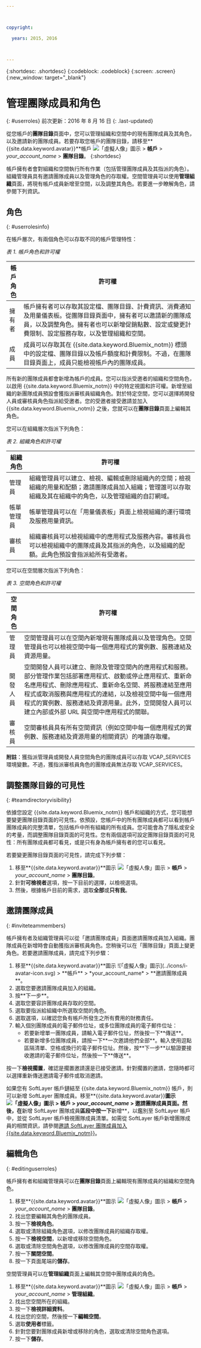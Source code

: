 ```yaml
---



copyright:

  years: 2015, 2016



---
```


{:shortdesc: .shortdesc}
{:codeblock: .codeblock}
{:screen: .screen}
{:new_window: target="_blank"}

# 管理團隊成員和角色
{: #userroles}
前次更新：2016 年 8 月 16 日
{: .last-updated}

從您帳戶的**團隊目錄**頁面中，您可以管理組織和空間中的現有團隊成員及其角色，以及邀請新的團隊成員。若要存取您帳戶的團隊目錄，請移至**{{site.data.keyword.avatar}}**帳戶 ![「虛擬人像」圖示](../icons/i-avatar-icon.svg) &gt; **帳戶** &gt; *your_account_name* &gt; **團隊目錄**。
{:shortdesc}

帳戶擁有者會對組織和空間執行所有作業（包括管理團隊成員及其指派的角色）。組織管理員具有邀請團隊成員以及管理角色的存取權。空間管理員可以使用**管理組織**頁面，將現有帳戶成員新增至空間，以及調整其角色。若要進一步瞭解角色，請參閱下列資訊。

## 角色
{: #userrolesinfo}

在帳戶層次，有兩個角色可以存取不同的帳戶管理特性：

*表 1. 帳戶角色和許可權*

| 帳戶角色 | 許可權 |    
|----------------|---------|
|擁有者 | 帳戶擁有者可以存取其設定檔、團隊目錄、計費資訊、消費通知及用量儀表板。從團隊目錄頁面中，擁有者可以邀請新的團隊成員，以及調整角色。擁有者也可以新增促銷點數、設定或變更計費限制、設定服務存取，以及管理組織和空間。 |
|成員 | 成員可以存取其在 {{site.data.keyword.Bluemix_notm}} 標頭中的設定檔、團隊目錄以及帳戶額度和計費限制。不過，在團隊目錄頁面上，成員只能檢視帳戶內的團隊成員。 |

 所有新的團隊成員都會新增為帳戶的成員。您可以指派受邀者的組織和空間角色，以啟用 {{site.data.keyword.Bluemix_notm}} 中的特定視圖和許可權。新增至組織的新團隊成員預設會獲指派審核員組織角色。對於特定空間，您可以選擇將開發人員或審核員角色指派給受邀者。您的受邀者接受邀請並加入 {{site.data.keyword.Bluemix_notm}} 之後，您就可以在**團隊目錄**頁面上編輯其角色。

您可以在組織層次指派下列角色：

*表 2. 組織角色和許可權*

| 組織角色 | 許可權 |    
|-------------------|-------------|
|管理員 | 組織管理員可以建立、檢視、編輯或刪除組織內的空間；檢視組織的用量和配額；邀請團隊成員加入組織；管理誰可以存取組織及其在組織中的角色，以及管理組織的自訂網域。 |
|帳單管理員 | 帳單管理員可以在「用量儀表板」頁面上檢視組織的運行環境及服務用量資訊。  |
|審核員 | 組織審核員可以檢視組織中的應用程式及服務內容。審核員也可以檢視組織中的團隊成員及其指派的角色，以及組織的配額。此角色預設會指派給所有受邀者。|

您可以在空間層次指派下列角色：

*表 3. 空間角色和許可權*

| 空間角色 | 許可權 |    
|------------|-------------|
|管理員 | 空間管理員可以在空間內新增現有團隊成員以及管理角色。空間管理員也可以檢視空間中每一個應用程式的實例數、服務連結及資源用量。 |
|開發人員 | 空間開發人員可以建立、刪除及管理空間內的應用程式和服務。部分管理作業包括部署應用程式、啟動或停止應用程式、重新命名應用程式、刪除應用程式、重新命名空間、將服務連結至應用程式或取消服務與應用程式的連結，以及檢視空間中每一個應用程式的實例數、服務連結及資源用量。此外，空間開發人員可以建立內部或外部 URL 與空間中應用程式的關聯。   |
|審核員 | 空間審核員具有所有空間資訊（例如空間中每一個應用程式的實例數、服務連結及資源用量的相關資訊）的唯讀存取權。 |

**附註**：獲指派管理員或開發人員空間角色的團隊成員可以存取 VCAP_SERVICES 環境變數。不過，獲指派審核員角色的團隊成員無法存取 VCAP_SERVICES。

## 調整團隊目錄的可見性
{: #teamdirectoryvisibility}

依據您設定 {{site.data.keyword.Bluemix_notm}} 帳戶和組織的方式，您可能想要變更團隊目錄頁面的可見性。依預設，您帳戶中的所有團隊成員都可以看到帳戶團隊成員的完整清單，包括帳戶中所有組織的所有成員。您可能會為了隱私或安全的考量，而調整團隊目錄頁面的可見性。您有兩個選項可設定團隊目錄頁面的可見性：所有團隊成員都可看見，或是只有身為帳戶擁有者的您可以看見。

若要變更團隊目錄頁面的可見性，請完成下列步驟：

1. 移至**{{site.data.keyword.avatar}}**圖示 ![「虛擬人像」圖示](../icons/i-avatar-icon.svg) &gt; **帳戶** &gt; *your_account_name* &gt; **團隊目錄**。 
2. 針對**可檢視者**選項，按一下目前的選擇，以檢視選項。
3. 然後，根據帳戶目前的需求，選取**全部**或**只有我**。

## 邀請團隊成員
{: #inviteteammembers}

帳戶擁有者及組織管理員可以從「邀請團隊成員」頁面邀請團隊成員加入組織。團隊成員在新增時會自動獲指派審核員角色。您稍後可以在「團隊目錄」頁面上變更角色。若要邀請團隊成員，請完成下列步驟：

<ol>
<li>移至**{{site.data.keyword.avatar}}**圖示 ![「虛擬人像」圖示](../icons/i-avatar-icon.svg) &gt; **帳戶** &gt; *your_account_name* &gt; **邀請團隊成員**。</li>
<li>選取您要邀請團隊成員加入的組織。</li>
<li>按**下一步**。</li>
<li>選取您要容許團隊成員存取的空間。</li>
<li>選取要指派給組織中所選取空間的角色。</li>
<li>選取選項，以確認您負有帳戶所發生之所有費用的財務責任。</li>
<li>輸入個別團隊成員的電子郵件位址，或多位團隊成員的電子郵件位址：
<ul>
<li>若要新增單一團隊成員，請輸入電子郵件位址，然後按一下**傳送**。</li>
<li>若要新增多位團隊成員，請按一下**一次邀請他們全部**。輸入使用逗點區隔清單、空格或換行的電子郵件位址。然後，按**下一步**以驗證要接收邀請的電子郵件位址，然後按一下**傳送**。</li>
</ul>
</li>
</ol>

按一下**檢視擱置**，確認是擱置邀請還是已接受邀請。針對擱置的邀請，您隨時都可以選擇重新傳送邀請電子郵件或取消邀請。

如果您有 SoftLayer 帳戶鏈結至 {{site.data.keyword.Bluemix_notm}} 帳戶，則可以新增 SoftLayer 團隊成員。移至**{{site.data.keyword.avatar}}**圖示 ![「虛擬人像」圖示](../icons/i-avatar-icon.svg) &gt; **帳戶** &gt; *your_account_name* &gt; **邀請團隊成員**頁面。然後，在**新增 SoftLayer 團隊成員**區段中按一下**新增**，以鑑別至 SoftLayer 帳戶中，並從 SoftLayer 帳戶檢視團隊成員清單。如需從 SoftLayer 帳戶新增團隊成員的相關資訊，請參閱[邀請 SoftLayer 團隊成員加入 {{site.data.keyword.Bluemix_notm}}](../admin/softlayerlink.html#invite_users)。

## 編輯角色
{: #editinguserroles}

帳戶擁有者和組織管理員可以在**團隊目錄**頁面上編輯現有團隊成員的組織和空間角色。 

1. 移至**{{site.data.keyword.avatar}}**圖示 ![「虛擬人像」圖示](../icons/i-avatar-icon.svg) &gt; **帳戶** &gt; *your_account_name* &gt; **團隊目錄**。
2. 找出您要編輯其角色的團隊成員。
3. 按一下**檢視角色**。
4. 選取或清除組織角色選項，以修改團隊成員的組織存取權。
5. 按一下**檢視空間**，以新增或移除空間角色。
6. 選取或清除空間角色選項，以修改團隊成員的空間存取權。
7. 按一下**關閉空間**。
8. 按一下頁面尾端的**儲存**。

空間管理員可以在**管理組織**頁面上編輯其空間中團隊成員的角色。

1. 移至**{{site.data.keyword.avatar}}**圖示 ![「虛擬人像」圖示](../icons/i-avatar-icon.svg) &gt; **帳戶** &gt; *your_account_name* &gt; **管理組織**。
2. 找出您空間所在的組織。
3. 按一下**檢視詳細資料**。
4. 找出您的空間，然後按一下**編輯空間**。
5. 選取**使用者**標籤。
6. 針對您要對團隊成員新增或移除的角色，選取或清除空間角色選項。
7. 按一下**儲存**。
